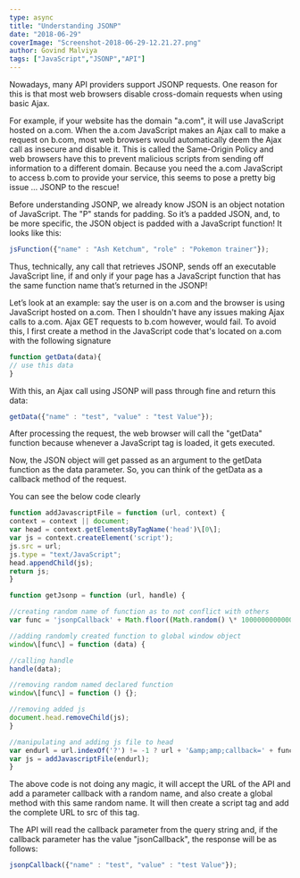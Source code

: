 ```yaml
---
type: async
title: "Understanding JSONP"
date: "2018-06-29"
coverImage: "Screenshot-2018-06-29-12.21.27.png"
author: Govind Malviya
tags: ["JavaScript","JSONP","API"]
---
```


Nowadays, many API providers support JSONP requests. One reason for this is that most web browsers disable cross-domain requests when using basic Ajax.

For example, if your website has the domain "a.com", it will use JavaScript hosted on a.com. When the a.com JavaScript makes an Ajax call to make a request on b.com, most web browsers would automatically deem the Ajax call as insecure and disable it. This is called the Same-Origin Policy and web browsers have this to prevent malicious scripts from sending off information to a different domain. Because you need the a.com JavaScript to access b.com to provide your service, this seems to pose a pretty big issue … JSONP to the rescue!

Before understanding JSONP, we already know JSON is an object notation of JavaScript. The "P" stands for padding. So it’s a padded JSON, and, to be more specific, the JSON object is padded with a JavaScript function! It looks like this:

```javascript
jsFunction({"name" : "Ash Ketchum", "role" : "Pokemon trainer"});
```

Thus, technically, any call that retrieves JSONP, sends off an executable JavaScript line, if and only if your page has a JavaScript function that has the same function name that’s returned in the JSONP!

Let’s look at an example: say the user is on a.com and the browser is using JavaScript hosted on a.com. Then I shouldn't have any issues making Ajax calls to a.com. Ajax GET requests to b.com however, would fail. To avoid this, I first create a method in the JavaScript code that's located on a.com with the following signature

```javascript
function getData(data){
// use this data
}
```

With this, an Ajax call using JSONP will pass through fine and return this data:

```javascript
getData({"name" : "test", "value" : "test Value"});
```

After processing the request, the web browser will call the "getData" function because whenever a JavaScript tag is loaded, it gets executed.

Now, the JSON object will get passed as an argument to the getData function as the data parameter. So, you can think of the getData as a callback method of the request.

You can see the below code clearly

```javascript
function addJavascriptFile = function (url, context) {
context = context || document;
var head = context.getElementsByTagName('head')\[0\];
var js = context.createElement('script');
js.src = url;
js.type = "text/JavaScript";
head.appendChild(js);
return js;
}

function getJsonp = function (url, handle) {

//creating random name of function as to not conflict with others
var func = 'jsonpCallback' + Math.floor((Math.random() \* 1000000000000000000) + 1);

//adding randomly created function to global window object
window\[func\] = function (data) {

//calling handle
handle(data);

//removing random named declared function
window\[func\] = function () {};

//removing added js
document.head.removeChild(js);
}

//manipulating and adding js file to head
var endurl = url.indexOf('?') != -1 ? url + '&amp;amp;callback=' + func : url + '?callback=' + func;
var js = addJavascriptFile(endurl);
}
```

The above code is not doing any magic, it will accept the URL of the API and add a parameter callback with a random name, and also create a global method with this same random name. It will then create a script tag and add the complete URL to src of this tag.

The API will read the callback parameter from the query string and, if the callback parameter has the value "jsonCallback", the response will be as follows:

```javascript
jsonpCallback({"name" : "test", "value" : "test Value"});
```
